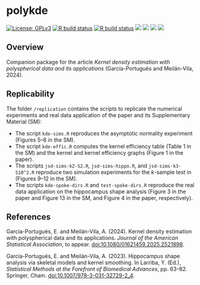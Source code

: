 # polykde

[![License:
GPLv3](https://img.shields.io/badge/license-GPLv3-blue.svg)](https://www.gnu.org/licenses/gpl-3.0)
[![R build
status](https://github.com/egarpor/polykde/workflows/R-CMD-check/badge.svg)](https://github.com/egarpor/polykde/actions)
[![R build
status](https://github.com/egarpor/polykde/workflows/test-coverage/badge.svg)](https://github.com/egarpor/polykde/actions)
[![](https://codecov.io/gh/egarpor/polykde/branch/main/graph/badge.svg)](https://app.codecov.io/gh/egarpor/polykde)
[![](https://www.r-pkg.org/badges/version/polykde?color=green)](https://cran.r-project.org/package=polykde)
[![](http://cranlogs.r-pkg.org/badges/grand-total/polykde)](https://cran.r-project.org/package=polykde)
[![](http://cranlogs.r-pkg.org/badges/last-month/polykde)](https://cran.r-project.org/package=polykde)

## Overview

Companion package for the article *Kernel density estimation with
polyspherical data and its applications* (García-Portugués and
Meilán-Vila, 2024).

## Replicability

The folder `/replication` contains the scripts to replicate the
numerical experiments and real data application of the paper and its
Supplementary Material (SM):

- The script `kde-sims.R` reproduces the asymptotic normality experiment
  (Figures 5–8 in the SM).
- The script `kde-effic.R` computes the kernel efficiency table (Table 1
  in the SM) and the kernel and kernel efficiency graphs (Figure 1 in
  the paper).
- The scripts `jsd-sims-k2-S2.R`, `jsd-sims-hippo.R`, and
  `jsd-sims-k3-S10^2.R` reproduce two simulation experiments for the
  $`k`$-sample test in (Figures 9–12 in the SM).
- The scripts `kde-spoke-dirs.R` and `test-spoke-dirs.R` reproduce the
  real data application on the hippocampus shape analysis (Figure 3 in
  the paper and Figure 13 in the SM, and Figure 4 in the paper,
  respectively).

## References

García-Portugués, E. and Meilán-Vila, A. (2024). Kernel density
estimation with polyspherical data and its applications.
*Journal of the American Statistical Association*, to appear.
[doi:10.1080/01621459.2025.2521898](https://doi.org/10.1080/01621459.2025.2521898).

García-Portugués, E. and Meilán-Vila, A. (2023). Hippocampus shape
analysis via skeletal models and kernel smoothing. In Larriba, Y. (Ed.),
*Statistical Methods at the Forefront of Biomedical Advances*,
pp. 63–82. Springer, Cham.
[doi:10.1007/978-3-031-32729-2_4](https://doi.org/10.1007/978-3-031-32729-2_4).
